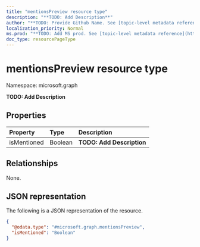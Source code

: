 ```yaml
---
title: "mentionsPreview resource type"
description: "**TODO: Add Description**"
author: "**TODO: Provide Github Name. See [topic-level metadata reference](https://msgo.azurewebsites.net/add/document/guidelines/metadata.html#topic-level-metadata)**"
localization_priority: Normal
ms.prod: "**TODO: Add MS prod. See [topic-level metadata reference](https://msgo.azurewebsites.net/add/document/guidelines/metadata.html#topic-level-metadata)**"
doc_type: resourcePageType
---
```


# mentionsPreview resource type

Namespace: microsoft.graph

**TODO: Add Description**

## Properties
|Property|Type|Description|
|:---|:---|:---|
|isMentioned|Boolean|**TODO: Add Description**|

## Relationships
None.

## JSON representation
The following is a JSON representation of the resource.
<!-- {
  "blockType": "resource",
  "@odata.type": "microsoft.graph.mentionsPreview"
}
-->
``` json
{
  "@odata.type": "#microsoft.graph.mentionsPreview",
  "isMentioned": "Boolean"
}
```

